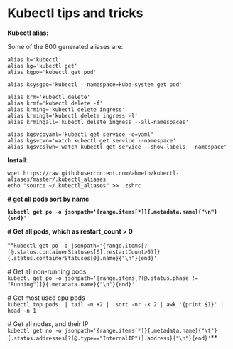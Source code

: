 # Kubectl tips and tricks

**Kubectl alias:**

Some of the 800 generated aliases are:

```text
alias k='kubectl'
alias kg='kubectl get'
alias kgpo='kubectl get pod'

alias ksysgpo='kubectl --namespace=kube-system get pod'

alias krm='kubectl delete'
alias krmf='kubectl delete -f'
alias krming='kubectl delete ingress'
alias krmingl='kubectl delete ingress -l'
alias krmingall='kubectl delete ingress --all-namespaces'

alias kgsvcoyaml='kubectl get service -o=yaml'
alias kgsvcwn='watch kubectl get service --namespace'
alias kgsvcslwn='watch kubectl get service --show-labels --namespace'
```

**Install**: 

```text
wget https://raw.githubusercontent.com/ahmetb/kubectl-aliases/master/.kubectl_aliases
echo "source ~/.kubectl_aliases" >> .zshrc
```

  
**\# get all pods sort by name**

**`kubectl get po -o jsonpath='{range.items[*]}{.metadata.name}{"\n"}{end}'`**

**\# Get all pods, which as restart\_count &gt; 0**

**`kubectl get po -o jsonpath='{range.items[?(@.status.containerStatuses[0].restartCount>0)]}{.status.containerStatuses[0].name}{"\n"}{end}'`  
  
\# Get all non-running pods  
`kubectl get po -o jsonpath='{range.items[?(@.status.phase != "Running")]}{.metadata.name}{"\n"}{end}'`  
  
\# Get most used cpu pods  
`kubectl top pods  | tail -n +2 |  sort -nr -k 2 | awk '{print $1}' | head -n 1`  
  
\# Get all nodes, and their IP  
`kubectl get no -o jsonpath='{range.items[*]}{.metadata.name}{"\t"}{.status.addresses[?(@.type=="InternalIP")].address}{"\n"}{end}'`**

